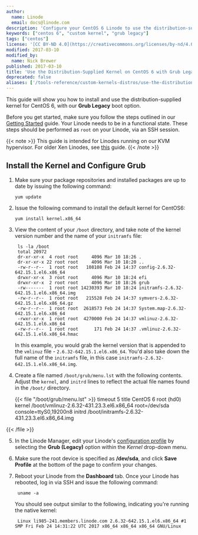 ```yaml
---
author:
  name: Linode
  email: docs@linode.com
description: 'Configure your CentOS 6 Linode to use the distribution-supplied kernel'
keywords: ["centos 6", "custom kernel", "grub legacy"]
tags: ["centos"]
license: '[CC BY-ND 4.0](https://creativecommons.org/licenses/by-nd/4.0)'
modified: 2017-03-10
modified_by:
  name: Nick Brewer
published: 2017-03-10
title: 'Use the Distribution-Supplied Kernel on CentOS 6 with Grub Legacy'
deprecated: false
aliases: ['/tools-reference/custom-kernels-distros/use-the-distribution-supplied-kernel-on-centos-6-with-grub-legacy/']
---
```


This guide will show you how to install and use the distribution-supplied kernel for CentOS 6, with our **Grub Legacy** boot option.

Before you get started, make sure you follow the steps outlined in our [Getting Started](/docs/getting-started) guide. Your Linode needs to be in a functional state. These steps should be performed as `root` on your Linode, via an SSH session.

{{< note >}}
This guide is intended for Linodes running on our KVM hypervisor. For older Xen Linodes, see [this](/docs/tools-reference/custom-kernels-distros/run-a-distributionsupplied-kernel-with-pvgrub) guide.
{{< /note >}}

## Install the Kernel and Configure Grub


1.  Make sure your package repositories and installed packages are up to date by issuing the following command:

        yum update

2.  Issue the following command to install the default kernel for CentOS6:

        yum install kernel.x86_64

3. View the content of your `/boot` directory, and take note of the kernel version number and the name of your `initramfs` file:

        ls -la /boot
        total 20972
        dr-xr-xr-x  4 root root     4096 Mar 10 18:26 .
        dr-xr-xr-x 22 root root     4096 Mar 10 18:20 ..
        -rw-r--r--  1 root root   108108 Feb 24 14:37 config-2.6.32-642.15.1.el6.x86_64
        drwxr-xr-x  3 root root     4096 Mar 10 18:24 efi
        drwxr-xr-x  2 root root     4096 Mar 10 18:26 grub
        -rw-------  1 root root 14230393 Mar 10 18:24 initramfs-2.6.32-642.15.1.el6.x86_64.img
        -rw-r--r--  1 root root   215528 Feb 24 14:37 symvers-2.6.32-642.15.1.el6.x86_64.gz
        -rw-r--r--  1 root root  2618573 Feb 24 14:37 System.map-2.6.32-642.15.1.el6.x86_64
        -rwxr-xr-x  1 root root  4270000 Feb 24 14:37 vmlinuz-2.6.32-642.15.1.el6.x86_64
        -rw-r--r--  1 root root      171 Feb 24 14:37 .vmlinuz-2.6.32-642.15.1.el6.x86_64.hmac

    In this example, you would grab the kernel version that is appended to the `vmlinuz` file - `2.6.32-642.15.1.el6.x86_64`. You'd also take down the full name of the `initramfs` file, in this case `initramfs-2.6.32-642.15.1.el6.x86_64.img`.

4.  Create a file named `/boot/grub/menu.lst` with the following contents. Adjust the `kernel`, and `initrd` lines to reflect the actual file names found in the `/boot/` directory.

    {{< file "/boot/grub/menu.lst" >}}
timeout 5
title CentOS 6
  root (hd0)
  kernel /boot/vmlinuz-2.6.32-431.23.3.el6.x86_64 root=/dev/sda console=ttyS0,19200n8
  initrd /boot/initramfs-2.6.32-431.23.3.el6.x86_64.img


{{< /file >}}


5.  In the Linode Manager, edit your Linode's [configuration profile](/docs/platform/disk-images/disk-images-and-configuration-profiles/#editing-a-configuration-profile) by selecting the **Grub (Legacy)** option within the *Kernel* drop-down menu.

6.  Make sure the root device is specified as **/dev/sda**, and click **Save Profile** at the bottom of the page to confirm your changes.

7. Reboot your Linode from the **Dashboard** tab. Once your Linode has rebooted, log in via SSH and issue the following command:

        uname -a

    You should see output similar to the following, indicating you're running the native kernel:

        Linux li985-241.members.linode.com 2.6.32-642.15.1.el6.x86_64 #1 SMP Fri Feb 24 14:31:22 UTC 2017 x86_64 x86_64 x86_64 GNU/Linux
